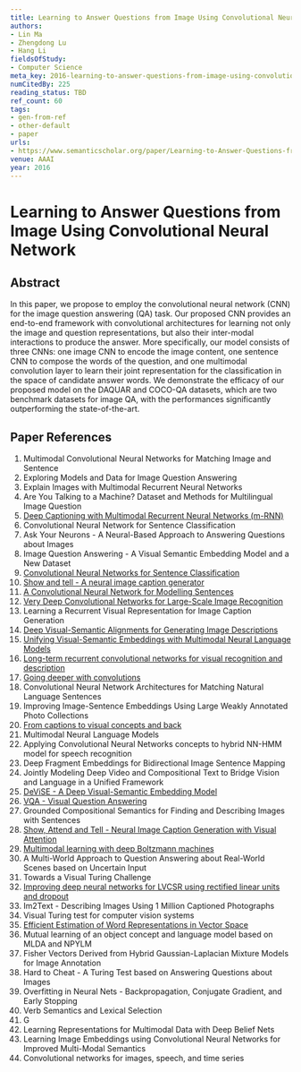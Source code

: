 ```yaml
---
title: Learning to Answer Questions from Image Using Convolutional Neural Network
authors:
- Lin Ma
- Zhengdong Lu
- Hang Li
fieldsOfStudy:
- Computer Science
meta_key: 2016-learning-to-answer-questions-from-image-using-convolutional-neural-network
numCitedBy: 225
reading_status: TBD
ref_count: 60
tags:
- gen-from-ref
- other-default
- paper
urls:
- https://www.semanticscholar.org/paper/Learning-to-Answer-Questions-from-Image-Using-Ma-Lu/98bd5dd1740f585bf25320ba504e2c1ae57f2e5f?sort=total-citations
venue: AAAI
year: 2016
---
```


# Learning to Answer Questions from Image Using Convolutional Neural Network

## Abstract

In this paper, we propose to employ the convolutional neural network (CNN) for the image question answering (QA) task. Our proposed CNN provides an end-to-end framework with convolutional architectures for learning not only the image and question representations, but also their inter-modal interactions to produce the answer. More specifically, our model consists of three CNNs: one image CNN to encode the image content, one sentence CNN to compose the words of the question, and one multimodal convolution layer to learn their joint representation for the classification in the space of candidate answer words. We demonstrate the efficacy of our proposed model on the DAQUAR and COCO-QA datasets, which are two benchmark datasets for image QA, with the performances significantly outperforming the state-of-the-art.

## Paper References

1. Multimodal Convolutional Neural Networks for Matching Image and Sentence
2. Exploring Models and Data for Image Question Answering
3. Explain Images with Multimodal Recurrent Neural Networks
4. Are You Talking to a Machine? Dataset and Methods for Multilingual Image Question
5. [Deep Captioning with Multimodal Recurrent Neural Networks (m-RNN)](2015-deep-captioning-with-multimodal-recurrent-neural-networks-m-rnn)
6. Convolutional Neural Network for Sentence Classification
7. Ask Your Neurons - A Neural-Based Approach to Answering Questions about Images
8. Image Question Answering - A Visual Semantic Embedding Model and a New Dataset
9. [Convolutional Neural Networks for Sentence Classification](2014-convolutional-neural-networks-for-sentence-classification)
10. [Show and tell - A neural image caption generator](2015-show-and-tell-a-neural-image-caption-generator)
11. [A Convolutional Neural Network for Modelling Sentences](2014-a-convolutional-neural-network-for-modelling-sentences)
12. [Very Deep Convolutional Networks for Large-Scale Image Recognition](2014-vggnet.md)
13. Learning a Recurrent Visual Representation for Image Caption Generation
14. [Deep Visual-Semantic Alignments for Generating Image Descriptions](2017-deep-visual-semantic-alignments-for-generating-image-descriptions)
15. [Unifying Visual-Semantic Embeddings with Multimodal Neural Language Models](2014-unifying-visual-semantic-embeddings-with-multimodal-neural-language-models)
16. [Long-term recurrent convolutional networks for visual recognition and description](2015-long-term-recurrent-convolutional-networks-for-visual-recognition-and-description)
17. [Going deeper with convolutions](2015-going-deeper-with-convolutions)
18. Convolutional Neural Network Architectures for Matching Natural Language Sentences
19. Improving Image-Sentence Embeddings Using Large Weakly Annotated Photo Collections
20. [From captions to visual concepts and back](2015-from-captions-to-visual-concepts-and-back)
21. Multimodal Neural Language Models
22. Applying Convolutional Neural Networks concepts to hybrid NN-HMM model for speech recognition
23. Deep Fragment Embeddings for Bidirectional Image Sentence Mapping
24. Jointly Modeling Deep Video and Compositional Text to Bridge Vision and Language in a Unified Framework
25. [DeViSE - A Deep Visual-Semantic Embedding Model](2013-devise-a-deep-visual-semantic-embedding-model)
26. [VQA - Visual Question Answering](2015-vqa-visual-question-answering)
27. Grounded Compositional Semantics for Finding and Describing Images with Sentences
28. [Show, Attend and Tell - Neural Image Caption Generation with Visual Attention](2015-show-attend-and-tell-neural-image-caption-generation-with-visual-attention)
29. [Multimodal learning with deep Boltzmann machines](2012-multimodal-learning-with-deep-boltzmann-machines)
30. A Multi-World Approach to Question Answering about Real-World Scenes based on Uncertain Input
31. Towards a Visual Turing Challenge
32. [Improving deep neural networks for LVCSR using rectified linear units and dropout](2013-improving-deep-neural-networks-for-lvcsr-using-rectified-linear-units-and-dropout)
33. Im2Text - Describing Images Using 1 Million Captioned Photographs
34. Visual Turing test for computer vision systems
35. [Efficient Estimation of Word Representations in Vector Space](2013-efficient-estimation-of-word-representations-in-vector-space)
36. Mutual learning of an object concept and language model based on MLDA and NPYLM
37. Fisher Vectors Derived from Hybrid Gaussian-Laplacian Mixture Models for Image Annotation
38. Hard to Cheat - A Turing Test based on Answering Questions about Images
39. Overfitting in Neural Nets - Backpropagation, Conjugate Gradient, and Early Stopping
40. Verb Semantics and Lexical Selection
41. G
42. Learning Representations for Multimodal Data with Deep Belief Nets
43. Learning Image Embeddings using Convolutional Neural Networks for Improved Multi-Modal Semantics
44. Convolutional networks for images, speech, and time series
